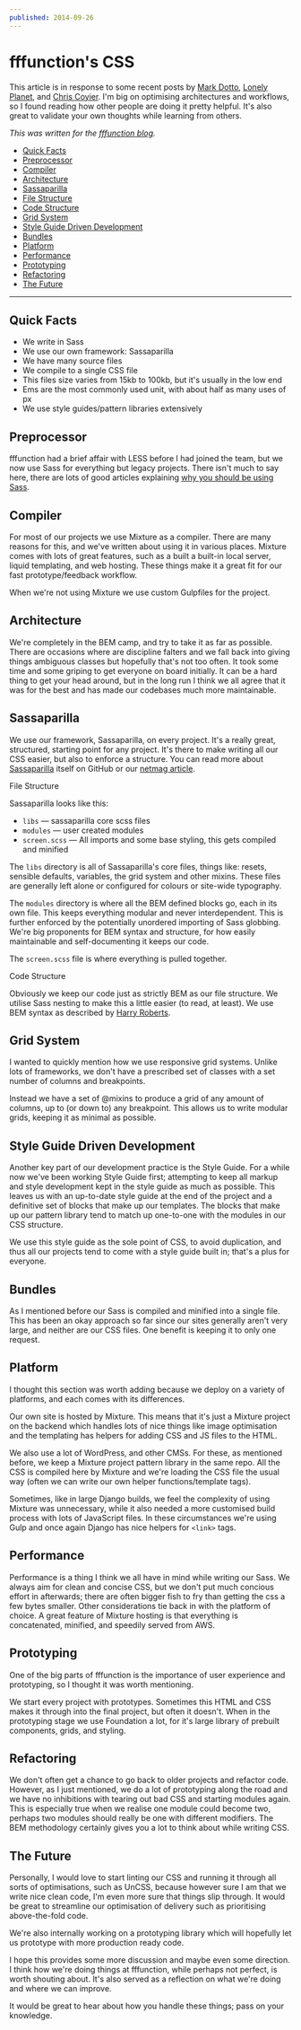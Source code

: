 ```yaml
---
published: 2014-09-26
---
```


# fffunction's CSS

This article is in response to some recent posts by [Mark
Dotto](http://markdotto.com/2014/07/23/githubs-css/), [Lonely
Planet](http://ianfeather.co.uk/css-at-lonely-planet/), and [Chris
Coyier](http://codepen.io/chriscoyier/blog/codepens-css). I'm big on optimising
architectures and workflows, so I found reading how other people are doing it
pretty helpful. It's also great to validate your own thoughts while learning
from others.

*This was written for the [fffunction blog](http://blog.fffunction.co/article/functions-css).*

* [Quick
Facts](https://github.com/danreeves/danreev.es/blob/old/_posts/2014-09-26-fffunctions-css.md#quick-facts)
* [Preprocessor](https://github.com/danreeves/danreev.es/blob/old/_posts/2014-09-26-fffunctions-css.md#preprocessor)
* [Compiler](https://github.com/danreeves/danreev.es/blob/old/_posts/2014-09-26-fffunctions-css.md#compiler)
* [Architecture](https://github.com/danreeves/danreev.es/blob/old/_posts/2014-09-26-fffunctions-css.md#architecture)
* [Sassaparilla](https://github.com/danreeves/danreev.es/blob/old/_posts/2014-09-26-fffunctions-css.md#sassaparilla)
* [File
Structure](https://github.com/danreeves/danreev.es/blob/old/_posts/2014-09-26-fffunctions-css.md#file-structure)
* [Code
Structure](https://github.com/danreeves/danreev.es/blob/old/_posts/2014-09-26-fffunctions-css.md#code-structure)
* [Grid
System](https://github.com/danreeves/danreev.es/blob/old/_posts/2014-09-26-fffunctions-css.md#grid-system)
* [Style Guide Driven
Development](https://github.com/danreeves/danreev.es/blob/old/_posts/2014-09-26-fffunctions-css.md#style-guide-driven-development)
* [Bundles](https://github.com/danreeves/danreev.es/blob/old/_posts/2014-09-26-fffunctions-css.md#bundles)
* [Platform](https://github.com/danreeves/danreev.es/blob/old/_posts/2014-09-26-fffunctions-css.md#platform)
* [Performance](https://github.com/danreeves/danreev.es/blob/old/_posts/2014-09-26-fffunctions-css.md#performance)
* [Prototyping](https://github.com/danreeves/danreev.es/blob/old/_posts/2014-09-26-fffunctions-css.md#prototyping)
* [Refactoring](https://github.com/danreeves/danreev.es/blob/old/_posts/2014-09-26-fffunctions-css.md#refactoring)
* [The
Future](https://github.com/danreeves/danreev.es/blob/old/_posts/2014-09-26-fffunctions-css.md#the-future)

*****

## Quick Facts

* We write in Sass
* We use our own framework: Sassaparilla
* We have many source files
* We compile to a single CSS file
* This files size varies from 15kb to 100kb, but it's usually in the low end
* Ems are the most commonly used unit, with about half as many uses of px
* We use style guides/pattern libraries extensively

## Preprocessor

fffunction had a brief affair with LESS before I had joined the team, but we now
use Sass for everything but legacy projects. There isn't much to say here, there
are lots of good articles explaining [why you should be using
Sass](http://alistapart.com/article/why-sass).

## Compiler

For most of our projects we use Mixture as a compiler. There are many reasons
for this, and we've written about using it in various places. Mixture comes with
lots of great features, such as a built a built-in local server, liquid
templating, and web hosting. These things make it a great fit for our fast
prototype/feedback workflow.

When we're not using Mixture we use custom Gulpfiles for the project.

## Architecture

We're completely in the BEM camp, and try to take it as far as possible. There
are occasions where are discipline falters and we fall back into giving things
ambiguous classes but hopefully that's not too often. It took some time and some
griping to get everyone on board initially. It can be a hard thing to get your
head around, but in the long run I think we all agree that it was for the best
and has made our codebases much more maintainable.

## Sassaparilla

We use our framework, Sassaparilla, on every project. It's a really great,
structured, starting point for any project. It's there to make writing all our
CSS easier, but also to enforce a structure. You can read more about
[Sassaparilla](http://sass.fffunction.co/) itself on GitHub or our [netmag
article](http://www.creativebloq.com/web-design/start-web-projects-faster-sassaparilla-11135367).

File Structure

Sassaparilla looks like this:

* `libs` — sassaparilla core scss files
* `modules` — user created modules
* `screen.scss` — All imports and some base styling, this gets compiled and minified

The `libs` directory is all of Sassaparilla's core files, things like: resets,
sensible defaults, variables, the grid system and other mixins. These files are
generally left alone or configured for colours or site-wide typography.

The `modules` directory is where all the BEM defined blocks go, each in its own
file. This keeps everything modular and never interdependent. This is further
enforced by the potentially unordered importing of Sass globbing. We're big
proponents for BEM syntax and structure, for how easily maintainable and
self-documenting it keeps our code.

The `screen.scss` file is where everything is pulled together.

Code Structure

Obviously we keep our code just as strictly BEM as our file structure. We
utilise Sass nesting to make this a little easier (to read, at least). We use
BEM syntax as described by [Harry
Roberts](http://csswizardry.com/2013/01/mindbemding-getting-your-head-round-bem-syntax/).


## Grid System

I wanted to quickly mention how we use responsive grid systems. Unlike lots of
frameworks, we don't have a prescribed set of classes with a set number of
columns and breakpoints.

Instead we have a set of @mixins to produce a grid of any amount of columns, up
to (or down to) any breakpoint. This allows us to write modular grids, keeping
it as minimal as possible.

## Style Guide Driven Development

Another key part of our development practice is the Style Guide. For a while now
we've been working Style Guide first; attempting to keep all markup and style
development kept in the style guide as much as possible. This leaves us with an
up-to-date style guide at the end of the project and a definitive set of blocks
that make up our templates. The blocks that make up our pattern library tend to
match up one-to-one with the modules in our CSS structure.

We use this style guide as the sole point of CSS, to avoid duplication, and thus
all our projects tend to come with a style guide built in; that's a plus for
everyone.

## Bundles

As I mentioned before our Sass is compiled and minified into a single file. This
has been an okay approach so far since our sites generally aren't very large,
and neither are our CSS files. One benefit is keeping it to only one request.

## Platform

I thought this section was worth adding because we deploy on a variety of
platforms, and each comes with its differences.

Our own site is hosted by Mixture. This means that it's just a Mixture project
on the backend which handles lots of nice things like image optimisation and the
templating has helpers for adding CSS and JS files to the HTML.

We also use a lot of WordPress, and other CMSs. For these, as mentioned before,
we keep a Mixture project pattern library in the same repo. All the CSS is
compiled here by Mixture and we're loading the CSS file the usual way (often we
can write our own helper functions/template tags).

Sometimes, like in large Django builds, we feel the complexity of using Mixture
was unnecessary, while it also needed a more customised build process with lots
of JavaScript files. In these circumstances we're using Gulp and once again
Django has nice helpers for `<link>` tags.

## Performance

Performance is a thing I think we all have in mind while writing our Sass. We
always aim for clean and concise CSS, but we don't put much concious effort in
afterwards; there are often bigger fish to fry than getting the css a few bytes
smaller. Other considerations tie back in with the platform of choice. A great
feature of Mixture hosting is that everything is concatenated, minified, and
speedily served from AWS.

## Prototyping

One of the big parts of fffunction is the importance of user experience and
prototyping, so I thought it was worth mentioning.

We start every project with prototypes. Sometimes this HTML and CSS makes it
through into the final project, but often it doesn't. When in the prototyping
stage we use Foundation a lot, for it's large library of prebuilt components,
grids, and styling.

## Refactoring

We don't often get a chance to go back to older projects and refactor code.
However, as I just mentioned, we do a lot of prototyping along the road and we
have no inhibitions with tearing out bad CSS and starting modules again. This is
especially true when we realise one module could become two, perhaps two modules
should really be one with different modifiers. The BEM methodology certainly
gives you a lot to think about while writing CSS.

## The Future

Personally, I would love to start linting our CSS and running it through all
sorts of optimisations, such as UnCSS, because however sure I am that we write
nice clean code, I'm even more sure that things slip through. It would be great
to streamline our optimisation of delivery such as prioritising above-the-fold
code.

We're also internally working on a prototyping library which will hopefully let
us prototype with more production ready code.

I hope this provides some more discussion and maybe even some direction. I think
how we're doing things at fffunction, while perhaps not perfect, is worth
shouting about. It's also served as a reflection on what we're doing and where
we can improve.

It would be great to hear about how you handle these things; pass on your
knowledge.
